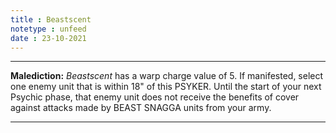 ```yaml
---
title : Beastscent
notetype : unfeed
date : 23-10-2021
---
```


---

**Malediction:** _Beastscent_ has a warp charge value of 5. If manifested, select one enemy unit that is within 18" of this PSYKER. Until the start of your next Psychic phase, that enemy unit does not receive the benefits of cover against attacks made by BEAST SNAGGA units from your army.

---